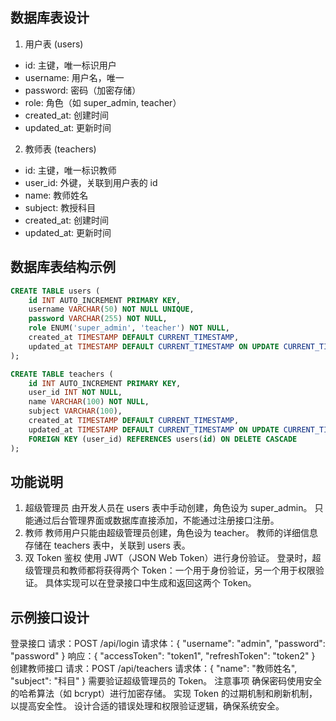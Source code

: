## 数据库表设计
1. 用户表 (users)
- id: 主键，唯一标识用户
- username: 用户名，唯一
- password: 密码（加密存储）
- role: 角色（如 super_admin, teacher）
- created_at: 创建时间
- updated_at: 更新时间
2. 教师表 (teachers)
- id: 主键，唯一标识教师
- user_id: 外键，关联到用户表的 id
- name: 教师姓名
- subject: 教授科目
- created_at: 创建时间
- updated_at: 更新时间
## 数据库表结构示例
```sql
CREATE TABLE users (
    id INT AUTO_INCREMENT PRIMARY KEY,
    username VARCHAR(50) NOT NULL UNIQUE,
    password VARCHAR(255) NOT NULL,
    role ENUM('super_admin', 'teacher') NOT NULL,
    created_at TIMESTAMP DEFAULT CURRENT_TIMESTAMP,
    updated_at TIMESTAMP DEFAULT CURRENT_TIMESTAMP ON UPDATE CURRENT_TIMESTAMP
);

CREATE TABLE teachers (
    id INT AUTO_INCREMENT PRIMARY KEY,
    user_id INT NOT NULL,
    name VARCHAR(100) NOT NULL,
    subject VARCHAR(100),
    created_at TIMESTAMP DEFAULT CURRENT_TIMESTAMP,
    updated_at TIMESTAMP DEFAULT CURRENT_TIMESTAMP ON UPDATE CURRENT_TIMESTAMP,
    FOREIGN KEY (user_id) REFERENCES users(id) ON DELETE CASCADE
);
```
## 功能说明
1. 超级管理员
由开发人员在 users 表中手动创建，角色设为 super_admin。
只能通过后台管理界面或数据库直接添加，不能通过注册接口注册。
2. 教师
教师用户只能由超级管理员创建，角色设为 teacher。
教师的详细信息存储在 teachers 表中，关联到 users 表。
3. 双 Token 鉴权
使用 JWT（JSON Web Token）进行身份验证。
登录时，超级管理员和教师都将获得两个 Token：一个用于身份验证，另一个用于权限验证。
具体实现可以在登录接口中生成和返回这两个 Token。
## 示例接口设计
登录接口
请求：POST /api/login
请求体：{ "username": "admin", "password": "password" }
响应：{ "accessToken": "token1", "refreshToken": "token2" }
创建教师接口
请求：POST /api/teachers
请求体：{ "name": "教师姓名", "subject": "科目" }
需要验证超级管理员的 Token。
注意事项
确保密码使用安全的哈希算法（如 bcrypt）进行加密存储。
实现 Token 的过期机制和刷新机制，以提高安全性。
设计合适的错误处理和权限验证逻辑，确保系统安全。